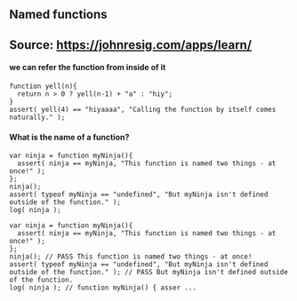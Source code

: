 ## Named functions
## Source: https://johnresig.com/apps/learn/

#### we can refer the function from inside of it
```
function yell(n){ 
  return n > 0 ? yell(n-1) + "a" : "hiy"; 
} 
assert( yell(4) == "hiyaaaa", "Calling the function by itself comes naturally." );
```

#### What is the name of a function?
```
var ninja = function myNinja(){ 
  assert( ninja == myNinja, "This function is named two things - at once!" ); 
}; 
ninja(); 
assert( typeof myNinja == "undefined", "But myNinja isn't defined outside of the function." ); 
log( ninja );
  
var ninja = function myNinja(){
  assert( ninja == myNinja, "This function is named two things - at once!" );
};
ninja(); // PASS This function is named two things - at once!
assert( typeof myNinja == "undefined", "But myNinja isn't defined outside of the function." ); // PASS But myNinja isn't defined outside of the function.
log( ninja ); // function myNinja() { asser ...

```
